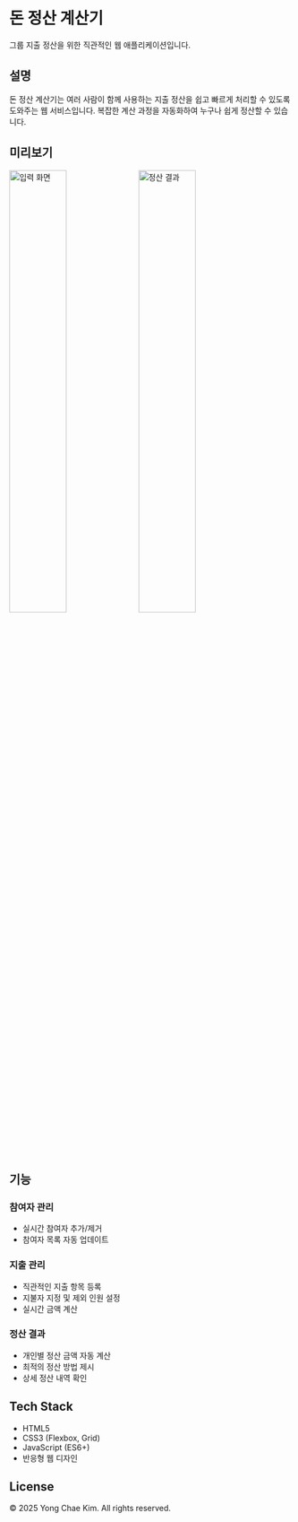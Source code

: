 # 돈 정산 계산기

그룹 지출 정산을 위한 직관적인 웹 애플리케이션입니다.

## 설명

돈 정산 계산기는 여러 사람이 함께 사용하는 지출 정산을 쉽고 빠르게 처리할 수 있도록 도와주는 웹 서비스입니다. 복잡한 계산 과정을 자동화하여 누구나 쉽게 정산할 수 있습니다.

## 미리보기

<img src="https://github.com/user-attachments/assets/76d5805e-d58b-4d7f-93fd-51b98f88c3ba" width="45%" alt="입력 화면">
<img src="https://github.com/user-attachments/assets/da0def5f-8494-4d2d-bb0f-90765c4fe325" width="45%" alt="정산 결과">

## 기능

### 참여자 관리
- 실시간 참여자 추가/제거
- 참여자 목록 자동 업데이트

### 지출 관리
- 직관적인 지출 항목 등록
- 지불자 지정 및 제외 인원 설정
- 실시간 금액 계산

### 정산 결과
- 개인별 정산 금액 자동 계산
- 최적의 정산 방법 제시
- 상세 정산 내역 확인

## Tech Stack

- HTML5
- CSS3 (Flexbox, Grid)
- JavaScript (ES6+)
- 반응형 웹 디자인

## License

© 2025 Yong Chae Kim. All rights reserved. 
